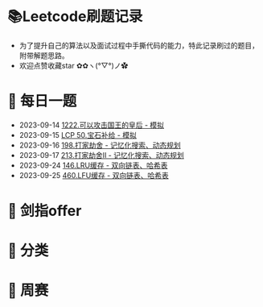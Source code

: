 # 📚Leetcode刷题记录
* 为了提升自己的算法以及面试过程中手撕代码的能力，特此记录刷过的题目，附带解题思路。
* 欢迎点赞收藏star ✿✿ヽ(°▽°)ノ✿

# 🚀 每日一题
* 2023-09-14 [1222.可以攻击国王的皇后 - 模拟](https://leetcode.cn/problems/queens-that-can-attack-the-king/)
* 2023-09-15 [LCP 50.宝石补给 - 模拟](https://leetcode.cn/problems/WHnhjV/)
* 2023-09-16 [198.打家劫舍 - 记忆化搜索、动态规划](https://leetcode.cn/problems/house-robber/)
* 2023-09-17 [213.打家劫舍II - 记忆化搜索、动态规划](https://leetcode.cn/problems/house-robber-ii)
* 2023-09-24 [146.LRU缓存 - 双向链表、哈希表](https://leetcode.cn/problems/lru-cache/)
* 2023-09-25 [460.LFU缓存 - 双向链表、哈希表](https://leetcode.cn/problems/lfu-cache)
# 🚀 剑指offer

# 🚀 分类

# 🚀 周赛


